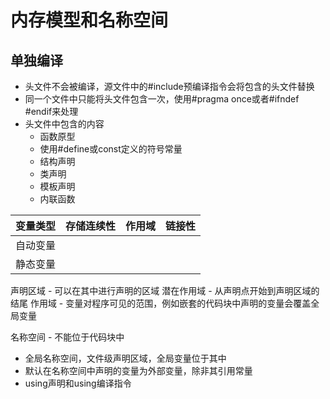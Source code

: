 # 内存模型和名称空间

## 单独编译
- 头文件不会被编译，源文件中的#include预编译指令会将包含的头文件替换
- 同一个文件中只能将头文件包含一次，使用#pragma once或者#ifndef #endif来处理
- 头文件中包含的内容
    - 函数原型
    - 使用#define或const定义的符号常量
    - 结构声明
    - 类声明
    - 模板声明
    - 内联函数

| 变量类型 | 存储连续性 | 作用域 | 链接性 |
|:-:|:-:|:-:|:-:|
|自动变量|  |  |  |
|静态变量|  |  |  |

声明区域 - 可以在其中进行声明的区域
潜在作用域 - 从声明点开始到声明区域的结尾
作用域 - 变量对程序可见的范围，例如嵌套的代码块中声明的变量会覆盖全局变量

名称空间 - 不能位于代码块中
- 全局名称空间，文件级声明区域，全局变量位于其中
- 默认在名称空间中声明的变量为外部变量，除非其引用常量
- using声明和using编译指令
